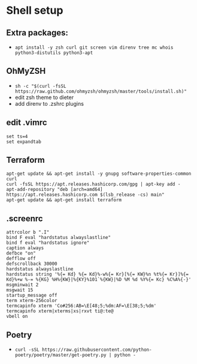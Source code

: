 # Shell setup


## Extra packages:

* `apt install -y zsh curl git screen vim direnv tree mc whois python3-distutils python3-apt`


## OhMyZSH

* `sh -c "$(curl -fsSL https://raw.github.com/ohmyzsh/ohmyzsh/master/tools/install.sh)"`
* edit zsh theme to dieter
* add direnv to .zshrc plugins


## edit .vimrc

```
set ts=4
set expandtab
```


## Terraform

```
apt-get update && apt-get install -y gnupg software-properties-common curl
curl -fsSL https://apt.releases.hashicorp.com/gpg | apt-key add -
apt-add-repository "deb [arch=amd64] https://apt.releases.hashicorp.com $(lsb_release -cs) main"
apt-get update && apt-get install terraform
```


## .screenrc

```
attrcolor b ".I"
bind F eval "hardstatus alwayslastline"
bind f eval "hardstatus ignore"
caption always
defbce "on"
defflow off
defscrollback 30000
hardstatus alwayslastline
hardstatus string '%{= Kd} %{= Kd}%-w%{= Kr}[%{= KW}%n %t%{= Kr}]%{= Kd}%+w %-= %{KG} %H%{KW}|%{KY}%101`%{KW}|%D %M %d %Y%{= Kc} %C%A%{-}'
msgminwait 2
msgwait 15
startup_message off
term xterm-256color
termcapinfo xterm 'Co#256:AB=\E[48;5;%dm:AF=\E[38;5;%dm'
termcapinfo xterm|xterms|xs|rxvt ti@:te@
vbell on
```


## Poetry

* `curl -sSL https://raw.githubusercontent.com/python-poetry/poetry/master/get-poetry.py | python -`

